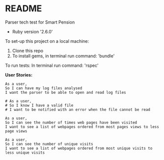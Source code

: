 # README
Parser tech test for Smart Pension

* Ruby version '2.6.0'


To set-up this project on a local machine:
1) Clone this repo
2) To install gems, in terminal run command:
   'bundle'


To run tests:
In terminal run command:
 'rspec'


 **User Stories:**

 ```
 As a user,
 So I can have my log files analysed
 I want the parser to be able to open and read log files
 ```

 ```
 # As a user,
 # So I know I have a valid file
 # I want to be notified with an error when the file cannot be read
 ```

 ```
 As a user,
 So I can see the number of times web pages have been visited
 I want to see a list of webpages ordered from most pages views to less page views

 ```


  ```
  As a user,
  So I can see the number of unique visits
  I want to see a list of webpages ordered from most unique visits to less unique visits

  ```

